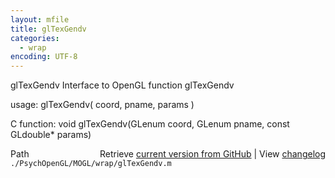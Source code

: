 ```yaml
---
layout: mfile
title: glTexGendv
categories:
  - wrap
encoding: UTF-8
---
```


glTexGendv  Interface to OpenGL function glTexGendv  

usage:  glTexGendv( coord, pname, params )  

C function:  void glTexGendv(GLenum coord, GLenum pname, const GLdouble\* params)  


<div class="code_header" style="text-align:right;">
  <span style="float:left;">Path&nbsp;&nbsp;</span> <span class="counter">Retrieve <a href=
  "https://raw.github.com/Psychtoolbox-3/Psychtoolbox-3/beta/./PsychOpenGL/MOGL/wrap/glTexGendv.m">current version from GitHub</a> | View <a href=
  "https://github.com/Psychtoolbox-3/Psychtoolbox-3/commits/beta/./PsychOpenGL/MOGL/wrap/glTexGendv.m">changelog</a></span>
</div>
<div class="code">
  <code>./PsychOpenGL/MOGL/wrap/glTexGendv.m</code>
</div>
